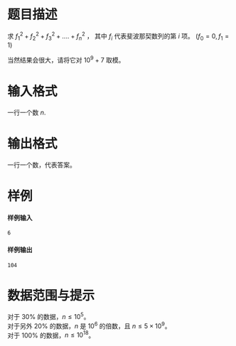 
# 题目描述

求 $f_1^2+f_2^2+f_3^2+....+f_n^2$ ， 其中 $f_i$ 代表斐波那契数列的第 $i$ 项。
$(f_0=0 , f_1=1)$

当然结果会很大，请将它对 $10^9+7$ 取模。


# 输入格式

一行一个数 $n$.

# 输出格式

一行一个数，代表答案。

# 样例

#### 样例输入

```plain
6
```

#### 样例输出

```plain
104
```

# 数据范围与提示

对于 $30\%$ 的数据，$n\leq 10^5$。  
对于另外 $20\%$ 的数据，$n$ 是 $10^6$ 的倍数，且 $n\leq 5×10^9$。  
对于 $100\%$ 的数据，$n\leq10^{18}$。

